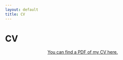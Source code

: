 ```yaml
---
layout: default
title: CV
---
```

<div id = "cv">
<h1 class="pageTitle">CV</h1>
  <div class="post">
	<center> <a href="/assets/cv/2024-09-09_JoshuaFowler_CV.pdf" target="_blank">You can find a PDF of my CV here.</a></center>
  </div>
</div>
